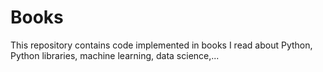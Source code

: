 # Books
This repository contains code implemented in books I read about Python, Python libraries, machine learning, data science,...
